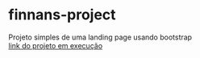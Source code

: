 # finnans-project
Projeto simples de uma landing page usando bootstrap
<br>
[link do projeto em execução](https://jeftepaula.github.io/finnans-project)
